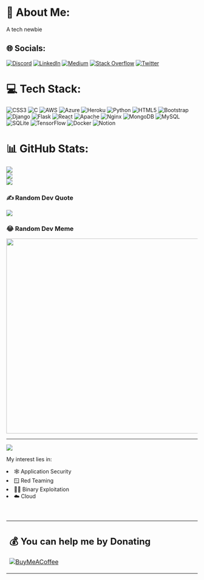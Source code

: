 # 💫 About Me:
A tech newbie 



## 🌐 Socials:
[![Discord](https://img.shields.io/badge/Discord-%237289DA.svg?logo=discord&logoColor=white)](https://discord.gg/#4743) [![LinkedIn](https://img.shields.io/badge/LinkedIn-%230077B5.svg?logo=linkedin&logoColor=white)](https://linkedin.com/in/joel-kores-b88983174) [![Medium](https://img.shields.io/badge/Medium-12100E?logo=medium&logoColor=white)](https://medium.com/@0xAckerMan) [![Stack Overflow](https://img.shields.io/badge/-Stackoverflow-FE7A16?logo=stack-overflow&logoColor=white)](https://stackoverflow.com/users/14801691) [![Twitter](https://img.shields.io/badge/Twitter-%231DA1F2.svg?logo=Twitter&logoColor=white)](https://twitter.com/K0r3s) 

# 💻 Tech Stack:
![CSS3](https://img.shields.io/badge/css3-%231572B6.svg?style=for-the-badge&logo=css3&logoColor=white) ![C](https://img.shields.io/badge/c-%2300599C.svg?style=for-the-badge&logo=c&logoColor=white) ![AWS](https://img.shields.io/badge/AWS-%23FF9900.svg?style=for-the-badge&logo=amazon-aws&logoColor=white) ![Azure](https://img.shields.io/badge/azure-%230072C6.svg?style=for-the-badge&logo=azure-devops&logoColor=white) ![Heroku](https://img.shields.io/badge/heroku-%23430098.svg?style=for-the-badge&logo=heroku&logoColor=white) ![Python](https://img.shields.io/badge/python-3670A0?style=for-the-badge&logo=python&logoColor=ffdd54) ![HTML5](https://img.shields.io/badge/html5-%23E34F26.svg?style=for-the-badge&logo=html5&logoColor=white) ![Bootstrap](https://img.shields.io/badge/bootstrap-%23563D7C.svg?style=for-the-badge&logo=bootstrap&logoColor=white) ![Django](https://img.shields.io/badge/django-%23092E20.svg?style=for-the-badge&logo=django&logoColor=white) ![Flask](https://img.shields.io/badge/flask-%23000.svg?style=for-the-badge&logo=flask&logoColor=white) ![React](https://img.shields.io/badge/react-%2320232a.svg?style=for-the-badge&logo=react&logoColor=%2361DAFB) ![Apache](https://img.shields.io/badge/apache-%23D42029.svg?style=for-the-badge&logo=apache&logoColor=white) ![Nginx](https://img.shields.io/badge/nginx-%23009639.svg?style=for-the-badge&logo=nginx&logoColor=white) ![MongoDB](https://img.shields.io/badge/MongoDB-%234ea94b.svg?style=for-the-badge&logo=mongodb&logoColor=white) ![MySQL](https://img.shields.io/badge/mysql-%2300f.svg?style=for-the-badge&logo=mysql&logoColor=white) ![SQLite](https://img.shields.io/badge/sqlite-%2307405e.svg?style=for-the-badge&logo=sqlite&logoColor=white) ![TensorFlow](https://img.shields.io/badge/TensorFlow-%23FF6F00.svg?style=for-the-badge&logo=TensorFlow&logoColor=white) ![Docker](https://img.shields.io/badge/docker-%230db7ed.svg?style=for-the-badge&logo=docker&logoColor=white) ![Notion](https://img.shields.io/badge/Notion-%23000000.svg?style=for-the-badge&logo=notion&logoColor=white)
# 📊 GitHub Stats:
![](https://github-readme-stats.vercel.app/api?username=0xAckerMan&theme=merko&hide_border=false&include_all_commits=false&count_private=false)<br/>
![](https://github-readme-streak-stats.herokuapp.com/?user=0xAckerMan&theme=merko&hide_border=false)<br/>
![](https://github-readme-stats.vercel.app/api/top-langs/?username=0xAckerMan&theme=merko&hide_border=false&include_all_commits=false&count_private=false&layout=compact)

### ✍️ Random Dev Quote
![](https://quotes-github-readme.vercel.app/api?type=horizontal&theme=radical)

### 😂 Random Dev Meme
<img src="https://random-memer.herokuapp.com/" width="512px"/>

---
[![](https://visitcount.itsvg.in/api?id=0xAckerMan&icon=0&color=3)](https://visitcount.itsvg.in)


  
<!-- Proudly created with GPRM ( https://gprm.itsvg.in ) -->

My interest lies in:
<li>
  🕸️ Application Security
</li>
<li>
  🪟 Red Teaming
</li>
<li>
  👨‍💻 Binary Exploitation
</li>
<li> 
  ☁️ Cloud
</li>
<br>
<br>
<table width="100%"> 
  <tr>
<td width="50%">

<!--
<br><p align="center">HackTheBox/TryHackMe profiles
<br><br> [![HackTheBox](http://www.hackthebox.eu/badge/image/1077862)](https://app.hackthebox.com/profile/1077862)
<br><br> [![TryHackMe](https://tryhackme-badges.s3.amazonaws.com/k0r3s.png)](https://tryhackme.com/p/k0r3s)
</p>
  </td>
  <td width="50%">
-->

## 💰 You can help me by Donating
[![BuyMeACoffee](https://img.shields.io/badge/Buy%20Me%20a%20Coffee-ffdd00?style=for-the-badge&logo=buy-me-a-coffee&logoColor=black)](https://buymeacoffee.com/k0r3s) 




<!--
# WhoAmI
<h4 align="center">Hello <img src="https://raw.githubusercontent.com/nixin72/nixin72/master/wave.gif" 
         alt="Waving hand animated gif"
         height="30"
         width="30" />, I am Tech Enthusiast. I study in Computer Science & do CyberSecurity as side activity
</h4>
--
<img hight="400" width="500" alt="GIF" align="right" src="https://i.imgur.com/AkAj5H5.gif">



### Learning
- 🔰 Comp Science
- 🔰 Bug Bounty
- 🔰 Shell Scripting
- 🔰 Webapp Pentesting



### Hobbies
- 🔰 CTFs
- 🔰 Watching Anime
- 🔰 Explore The Internet

</br>
</br>



### Resources I Follow
- 🔰 PentesterLand
- 🔰 Medium Writeups
- 🔰 BugCrowd University
- 🔰 Twitter BugBounty Community
- 🔰 HackerOne Disclosure Rportes
- 🔰 Active BugHunter YouTube Channels

</br>
</br>
</br>

## End Note

Well, it's true that I am not that much smart like others
So it only means I have to work Harder 

<img hight="400" width="500" alt="GIF" align="right" src="https://i.imgur.com/S4HkTH7.gif">


</br>
</br>

### My profiles & Contacts
- 🔰 [Hackerone](https://hackerone.com/r41d3n)
- 🔰 [BugCrowd](https://bugcrowd.com/k0r3s)
- 🔰 [Linkedin](https://www.linkedin.com/in/joel-kores-b88983174/)
- 🔰 [Twitter](https://twitter.com/0xAckerMan_)
- 🔰 [Medium](https://medium.com/@kor3s)
- 🔰 [HackMD](https://hackmd.io/@k0r3s)
</br>
</br>

<!--
[![kOr3s' github stats](https://github-readme-stats.vercel.app/api?username=kOr3s&show_icons=true&count_private=true&theme=radical)](https://github.com/kOr3s/github-readme-stats)

<hr>

<p 
 align="right">
  <img src="https://github.com/kOr3s/ishikkkkaaaa/raw/output/github-contribution-grid-snake.svg" alt="snake"></center>
</p>
-->
<!--
- 👋 Hi, I’m @0xAckerMan
- 👀 I’m interested in ...
- 🌱 I’m currently learning ...
- 💞️ I’m looking to collaborate on ...
- 📫 How to reach me ...

<!---
0xAckerMan/0xAckerMan is a ✨ special ✨ repository because its `README.md` (this file) appears on your GitHub profile.
You can click the Preview link to take a look at your changes.
--->

